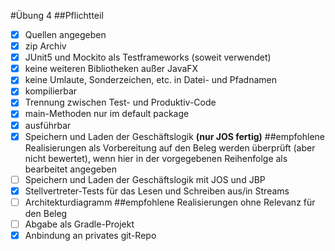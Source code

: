 #Übung 4
##Pflichtteil
- [x] Quellen angegeben
- [x] zip Archiv
- [x] JUnit5 und Mockito als Testframeworks (soweit verwendet)
- [x] keine weiteren Bibliotheken außer JavaFX
- [x] keine Umlaute, Sonderzeichen, etc. in Datei- und Pfadnamen
- [x] kompilierbar
- [x] Trennung zwischen Test- und Produktiv-Code
- [x] main-Methoden nur im default package
- [x] ausführbar
- [x] Speichern und Laden der Geschäftslogik **(nur JOS fertig)**
##empfohlene Realisierungen als Vorbereitung auf den Beleg
werden überprüft (aber nicht bewertet), wenn hier in der vorgegebenen Reihenfolge als bearbeitet angegeben
- [ ] Speichern und Laden der Geschäftslogik mit JOS und JBP 
- [X] Stellvertreter-Tests für das Lesen und Schreiben aus/in Streams
- [ ] Architekturdiagramm
##empfohlene Realisierungen ohne Relevanz für den Beleg
- [ ] Abgabe als Gradle-Projekt
- [X] Anbindung an privates git-Repo

